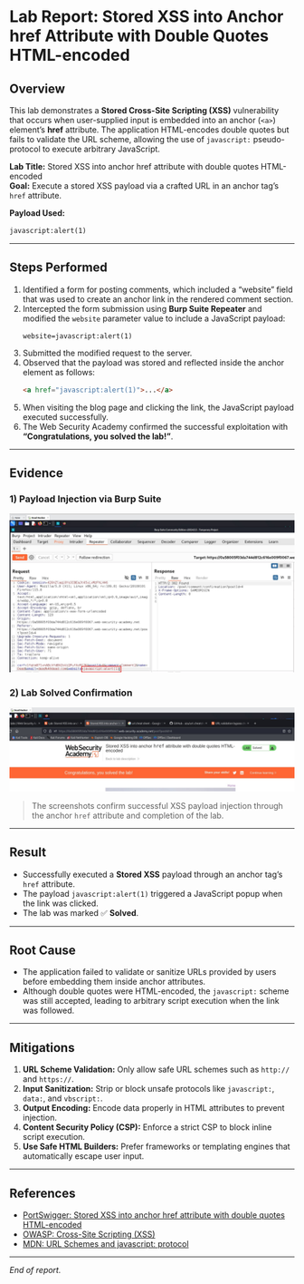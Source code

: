 # Lab Report: Stored XSS into Anchor href Attribute with Double Quotes HTML-encoded

## Overview
This lab demonstrates a **Stored Cross-Site Scripting (XSS)** vulnerability that occurs when user-supplied input is embedded into an anchor (`<a>`) element’s **href** attribute. The application HTML-encodes double quotes but fails to validate the URL scheme, allowing the use of `javascript:` pseudo-protocol to execute arbitrary JavaScript.

**Lab Title:** Stored XSS into anchor href attribute with double quotes HTML-encoded  
**Goal:** Execute a stored XSS payload via a crafted URL in an anchor tag’s `href` attribute.

**Payload Used:**
```html
javascript:alert(1)
```

---

## Steps Performed
1. Identified a form for posting comments, which included a “website” field that was used to create an anchor link in the rendered comment section.  
2. Intercepted the form submission using **Burp Suite Repeater** and modified the `website` parameter value to include a JavaScript payload:  
   ```
   website=javascript:alert(1)
   ```
3. Submitted the modified request to the server.  
4. Observed that the payload was stored and reflected inside the anchor element as follows:  
   ```html
   <a href="javascript:alert(1)">...</a>
   ```
5. When visiting the blog page and clicking the link, the JavaScript payload executed successfully.  
6. The Web Security Academy confirmed the successful exploitation with **“Congratulations, you solved the lab!”**.

---

## Evidence

### 1) Payload Injection via Burp Suite
![Payload Injection](/images/Stored%20XSS%20into%20anchor%20href%20attribute%20with%20double%20quotes.jpg)

### 2) Lab Solved Confirmation
![Lab Solved Confirmation](/images/Stored%20XSS%20into%20anchor%20href%20attribute%20with%20double%20quotes%20%20lab%20solved.jpg)

> The screenshots confirm successful XSS payload injection through the anchor `href` attribute and completion of the lab.

---

## Result
- Successfully executed a **Stored XSS** payload through an anchor tag’s `href` attribute.  
- The payload `javascript:alert(1)` triggered a JavaScript popup when the link was clicked.  
- The lab was marked ✅ **Solved**.

---

## Root Cause
- The application failed to validate or sanitize URLs provided by users before embedding them inside anchor attributes.  
- Although double quotes were HTML-encoded, the `javascript:` scheme was still accepted, leading to arbitrary script execution when the link was followed.

---

## Mitigations
1. **URL Scheme Validation:** Only allow safe URL schemes such as `http://` and `https://`.  
2. **Input Sanitization:** Strip or block unsafe protocols like `javascript:`, `data:`, and `vbscript:`.  
3. **Output Encoding:** Encode data properly in HTML attributes to prevent injection.  
4. **Content Security Policy (CSP):** Enforce a strict CSP to block inline script execution.  
5. **Use Safe HTML Builders:** Prefer frameworks or templating engines that automatically escape user input.

---

## References
- [PortSwigger: Stored XSS into anchor href attribute with double quotes HTML-encoded](https://portswigger.net/web-security/cross-site-scripting/stored/lab-anchor-href-double-quotes-html-encoded)  
- [OWASP: Cross-Site Scripting (XSS)](https://owasp.org/www-community/attacks/xss/)  
- [MDN: URL Schemes and javascript: protocol](https://developer.mozilla.org/en-US/docs/Web/HTTP/Basics_of_HTTP/Data_URIs)

---
*End of report.*

